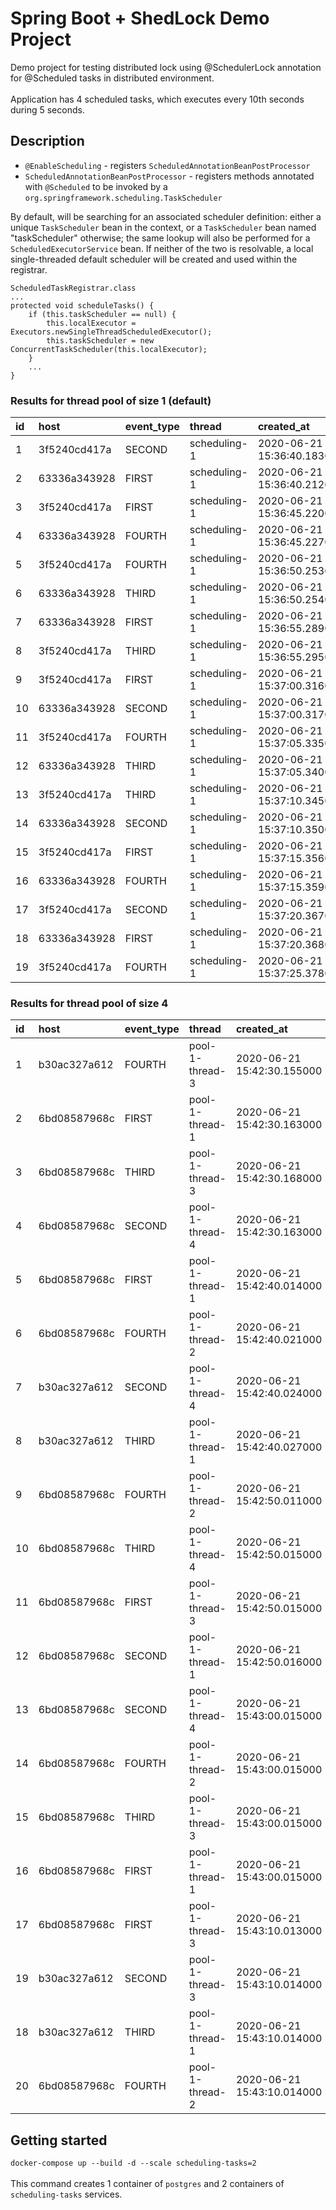 # Spring Boot + ShedLock Demo Project
Demo project for testing distributed lock using @SchedulerLock annotation for @Scheduled tasks in distributed environment.<br/><br/>
Application has 4 scheduled tasks, which executes every 10th seconds during 5 seconds.

## Description
- `@EnableScheduling` - registers `ScheduledAnnotationBeanPostProcessor`<br/>
- `ScheduledAnnotationBeanPostProcessor` - registers methods annotated with `@Scheduled`
to be invoked by a `org.springframework.scheduling.TaskScheduler`

By default, will be searching for an associated scheduler definition: either a unique `TaskScheduler` bean in the context, or a `TaskScheduler` bean named "taskScheduler" otherwise; the same lookup will also be performed for a `ScheduledExecutorService` bean. If neither of the two is resolvable, a local single-threaded default scheduler will be created and used within the registrar.
```text
ScheduledTaskRegistrar.class
...
protected void scheduleTasks() {
    if (this.taskScheduler == null) {
	    this.localExecutor = Executors.newSingleThreadScheduledExecutor();
	    this.taskScheduler = new ConcurrentTaskScheduler(this.localExecutor);
    }
    ...
}
```

### Results for thread pool of size 1 (default)
| id | host | event\_type | thread | created\_at |
| :--- | :--- | :--- | :--- | :--- |
| 1 | 3f5240cd417a | SECOND | scheduling-1 | 2020-06-21 15:36:40.183000 |
| 2 | 63336a343928 | FIRST | scheduling-1 | 2020-06-21 15:36:40.212000 |
| 3 | 3f5240cd417a | FIRST | scheduling-1 | 2020-06-21 15:36:45.220000 |
| 4 | 63336a343928 | FOURTH | scheduling-1 | 2020-06-21 15:36:45.227000 |
| 5 | 3f5240cd417a | FOURTH | scheduling-1 | 2020-06-21 15:36:50.253000 |
| 6 | 63336a343928 | THIRD | scheduling-1 | 2020-06-21 15:36:50.254000 |
| 7 | 63336a343928 | FIRST | scheduling-1 | 2020-06-21 15:36:55.289000 |
| 8 | 3f5240cd417a | THIRD | scheduling-1 | 2020-06-21 15:36:55.295000 |
| 9 | 3f5240cd417a | FIRST | scheduling-1 | 2020-06-21 15:37:00.316000 |
| 10 | 63336a343928 | SECOND | scheduling-1 | 2020-06-21 15:37:00.317000 |
| 11 | 3f5240cd417a | FOURTH | scheduling-1 | 2020-06-21 15:37:05.335000 |
| 12 | 63336a343928 | THIRD | scheduling-1 | 2020-06-21 15:37:05.340000 |
| 13 | 3f5240cd417a | THIRD | scheduling-1 | 2020-06-21 15:37:10.345000 |
| 14 | 63336a343928 | SECOND | scheduling-1 | 2020-06-21 15:37:10.350000 |
| 15 | 3f5240cd417a | FIRST | scheduling-1 | 2020-06-21 15:37:15.356000 |
| 16 | 63336a343928 | FOURTH | scheduling-1 | 2020-06-21 15:37:15.359000 |
| 17 | 3f5240cd417a | SECOND | scheduling-1 | 2020-06-21 15:37:20.367000 |
| 18 | 63336a343928 | FIRST | scheduling-1 | 2020-06-21 15:37:20.368000 |
| 19 | 3f5240cd417a | FOURTH | scheduling-1 | 2020-06-21 15:37:25.378000 |

### Results for thread pool of size 4
| id | host | event\_type | thread | created\_at |
| :--- | :--- | :--- | :--- | :--- |
| 1 | b30ac327a612 | FOURTH | pool-1-thread-3 | 2020-06-21 15:42:30.155000 |
| 2 | 6bd08587968c | FIRST | pool-1-thread-1 | 2020-06-21 15:42:30.163000 |
| 3 | 6bd08587968c | THIRD | pool-1-thread-3 | 2020-06-21 15:42:30.168000 |
| 4 | 6bd08587968c | SECOND | pool-1-thread-4 | 2020-06-21 15:42:30.163000 |
| 5 | 6bd08587968c | FIRST | pool-1-thread-1 | 2020-06-21 15:42:40.014000 |
| 6 | 6bd08587968c | FOURTH | pool-1-thread-2 | 2020-06-21 15:42:40.021000 |
| 7 | b30ac327a612 | SECOND | pool-1-thread-4 | 2020-06-21 15:42:40.024000 |
| 8 | b30ac327a612 | THIRD | pool-1-thread-1 | 2020-06-21 15:42:40.027000 |
| 9 | 6bd08587968c | FOURTH | pool-1-thread-2 | 2020-06-21 15:42:50.011000 |
| 10 | 6bd08587968c | THIRD | pool-1-thread-4 | 2020-06-21 15:42:50.015000 |
| 11 | 6bd08587968c | FIRST | pool-1-thread-3 | 2020-06-21 15:42:50.015000 |
| 12 | 6bd08587968c | SECOND | pool-1-thread-1 | 2020-06-21 15:42:50.016000 |
| 13 | 6bd08587968c | SECOND | pool-1-thread-4 | 2020-06-21 15:43:00.015000 |
| 14 | 6bd08587968c | FOURTH | pool-1-thread-2 | 2020-06-21 15:43:00.015000 |
| 15 | 6bd08587968c | THIRD | pool-1-thread-3 | 2020-06-21 15:43:00.015000 |
| 16 | 6bd08587968c | FIRST | pool-1-thread-1 | 2020-06-21 15:43:00.015000 |
| 17 | 6bd08587968c | FIRST | pool-1-thread-3 | 2020-06-21 15:43:10.013000 |
| 19 | b30ac327a612 | SECOND | pool-1-thread-3 | 2020-06-21 15:43:10.014000 |
| 18 | b30ac327a612 | THIRD | pool-1-thread-1 | 2020-06-21 15:43:10.014000 |
| 20 | 6bd08587968c | FOURTH | pool-1-thread-2 | 2020-06-21 15:43:10.014000 |


## Getting started
`docker-compose up --build -d --scale scheduling-tasks=2`<br/><br/>
This command creates 1 container of `postgres` and 2 containers of `scheduling-tasks` services.<br/>
